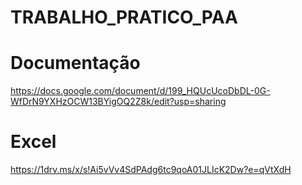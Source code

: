 # TRABALHO_PRATICO_PAA

# Documentação
https://docs.google.com/document/d/199_HQUcUcoDbDL-0G-WfDrN9YXHzOCW13BYigOQ2Z8k/edit?usp=sharing

# Excel
https://1drv.ms/x/s!Ai5vVv4SdPAdg6tc9qoA01JLIcK2Dw?e=qVtXdH
